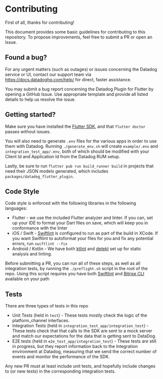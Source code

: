 # Contributing

First of all, thanks for contributing!

This document provides some basic guidelines for contributing to this
repository. To propose improvements, feel free to submit a PR or open an Issue.

## Found a bug?
For any urgent matters (such as outages) or issues concerning the Datadog
service or UI, contact our support team via https://docs.datadoghq.com/help/ for
direct, faster assistance.

You may submit a bug report concerning the Datadog Plugin for Flutter by opening
a GitHub Issue. Use appropriate template and provide all listed details to help
us resolve the issue.

## Getting started?

Make sure you have installed the [Flutter
SDK](https://docs.flutter.dev/get-started/install), and that `flutter doctor`
passes without issues.

You will also need to generate `.env` files for the various apps in order to use
them with Datadog. Running `./generate_env.sh` will create `example/.env` and
`integration_test_app/.env`, both of which should be modified with your Client
Id and Application Id from the Datadog RUM setup.

Lastly, be sure to run `flutter pub run build_runner build` in projects that need
their JSON models generated, which includes `packages/datadog_flutter_plugin`.

## Code Style

Code style is enforced with the following libraries in the following languages:

* Flutter - we use the included Flutter analyzer and linter. If you can, set up
  your IDE to format your Dart files on save, which will keep you in conformance
  with the linter
* iOS / Swift - [Swiftlint](https://github.com/realm/SwiftLint) is configured to
  run as part of the build in XCode. If you want Swiftlint to autoformat your
  files for you and fix any potential errors, run `swiftlint --fix`
* Android / Kotlin - We have both [ktlint](https://github.com/pinterest/ktlint)
  and [detekt](https://github.com/detekt/detekt) set up for static analysis and
  linting.

Before submitting a PR, you can run all of these steps, as well as all
integration tests, by running the `./preflight.sh` script in the root of the
repo. Using this script requires you have both
[Swiftlint](https://github.com/realm/SwiftLint) and [Bitrise
CLI](https://app.bitrise.io/cli) available on your path

## Tests

There are three types of tests in this repo

* Unit Tests (held in `test`) - These tests mostly check the logic of the
  platform_channel interfaces.
* Integration Tests (held in `integration_test_app/integration_test`) - These
  tests check that that calls to the SDK are sent to a mock server and match our
  expectations for the data that is getting sent to DataDog.
* E2E tests (held in `e2e_test_app/integration_test`) - These tests are still in
  progress, but they report information back to the Integration environment at
  Datadog, measuring that we send the correct number of events and monitor the
  performance of the SDK.

Any new PR must at least include unit tests, and hopefully include changes to
(or new tests) in the corresponding integration tests.